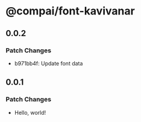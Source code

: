 # @compai/font-kavivanar

## 0.0.2

### Patch Changes

- b971bb4f: Update font data

## 0.0.1

### Patch Changes

- Hello, world!
